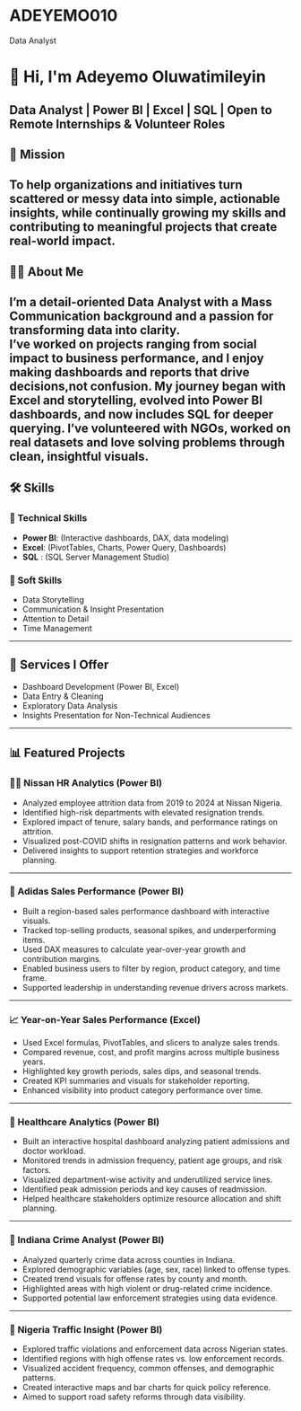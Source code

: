   # ADEYEMO010
Data Analyst
# 👋 Hi, I'm Adeyemo Oluwatimileyin  
**Data Analyst | Power BI | Excel | SQL | Open to Remote Internships & Volunteer Roles**
---
## 🎯 Mission  
To help organizations and initiatives turn scattered or messy data into simple, actionable insights, while continually growing my skills and contributing to meaningful projects that create real-world impact.
---
## 👨‍💻 About Me  
  I’m a detail-oriented Data Analyst with a Mass Communication background and a passion for transforming data into clarity.  
I’ve worked on projects ranging from social impact to business performance, and I enjoy making dashboards and reports that drive decisions,not confusion.
  My journey began with Excel and storytelling, evolved into Power BI dashboards, and now includes SQL for deeper querying. I’ve volunteered with NGOs, worked on real datasets and love solving problems through clean, insightful visuals.
  ---

## 🛠️ Skills

### 🔧 Technical Skills
- **Power BI**: (Interactive dashboards, DAX, data modeling)
- **Excel**: (PivotTables, Charts, Power Query, Dashboards)
- **SQL** : (SQL Server Management Studio)

### 🧠 Soft Skills
- Data Storytelling
- Communication & Insight Presentation
- Attention to Detail
- Time Management



---

## 💼 Services I Offer
- Dashboard Development (Power BI, Excel)
- Data Entry & Cleaning
- Exploratory Data Analysis
- Insights Presentation for Non-Technical Audiences

---

## 📊 Featured Projects

### 🧑‍💼 Nissan HR Analytics (Power BI)

- Analyzed employee attrition data from 2019 to 2024 at Nissan Nigeria.
- Identified high-risk departments with elevated resignation trends.
- Explored impact of tenure, salary bands, and performance ratings on attrition.
- Visualized post-COVID shifts in resignation patterns and work behavior.
- Delivered insights to support retention strategies and workforce planning.

---

### 👟 Adidas Sales Performance (Power BI)

- Built a region-based sales performance dashboard with interactive visuals.
- Tracked top-selling products, seasonal spikes, and underperforming items.
- Used DAX measures to calculate year-over-year growth and contribution margins.
- Enabled business users to filter by region, product category, and time frame.
- Supported leadership in understanding revenue drivers across markets.

---

### 📈 Year-on-Year Sales Performance (Excel)

- Used Excel formulas, PivotTables, and slicers to analyze sales trends.
- Compared revenue, cost, and profit margins across multiple business years.
- Highlighted key growth periods, sales dips, and seasonal trends.
- Created KPI summaries and visuals for stakeholder reporting.
- Enhanced visibility into product category performance over time.

---

### 🧠 Healthcare Analytics (Power BI)

- Built an interactive hospital dashboard analyzing patient admissions and doctor workload.
- Monitored trends in admission frequency, patient age groups, and risk factors.
- Visualized department-wise activity and underutilized service lines.
- Identified peak admission periods and key causes of readmission.
- Helped healthcare stakeholders optimize resource allocation and shift planning.

---

### 🚓 Indiana Crime Analyst (Power BI)

- Analyzed quarterly crime data across counties in Indiana.
- Explored demographic variables (age, sex, race) linked to offense types.
- Created trend visuals for offense rates by county and month.
- Highlighted areas with high violent or drug-related crime incidence.
- Supported potential law enforcement strategies using data evidence.

---

### 🚦 Nigeria Traffic Insight (Power BI)

- Explored traffic violations and enforcement data across Nigerian states.
- Identified regions with high offense rates vs. low enforcement records.
- Visualized accident frequency, common offenses, and demographic patterns.
- Created interactive maps and bar charts for quick policy reference.
- Aimed to support road safety reforms through data visibility.
